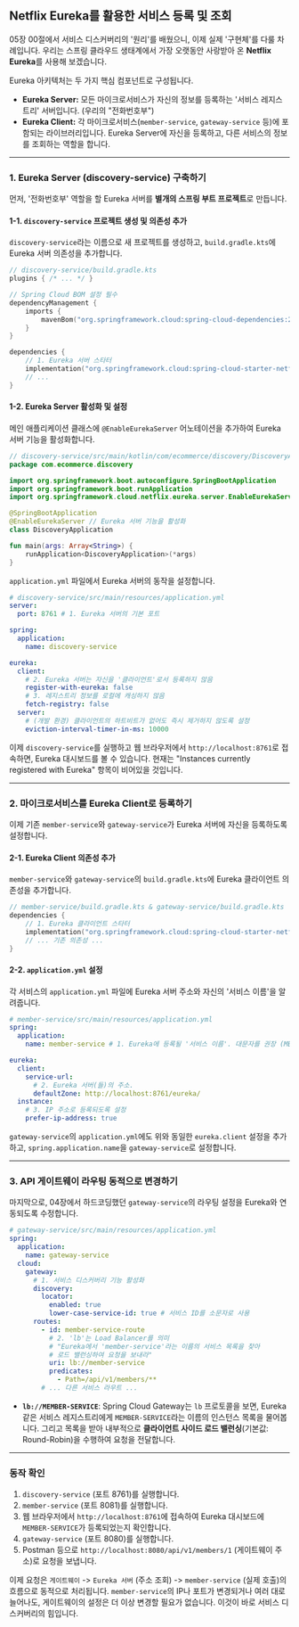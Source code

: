 ## Netflix Eureka를 활용한 서비스 등록 및 조회

05장 00절에서 서비스 디스커버리의 '원리'를 배웠으니, 이제 실제 '구현체'를 다룰 차례입니다. 우리는 스프링 클라우드 생태계에서 가장 오랫동안 사랑받아 온 **Netflix Eureka**를 사용해 보겠습니다.

Eureka 아키텍처는 두 가지 핵심 컴포넌트로 구성됩니다.

  * **Eureka Server:** 모든 마이크로서비스가 자신의 정보를 등록하는 '서비스 레지스트리' 서버입니다. (우리의 "전화번호부")
  * **Eureka Client:** 각 마이크로서비스(`member-service`, `gateway-service` 등)에 포함되는 라이브러리입니다. Eureka Server에 자신을 등록하고, 다른 서비스의 정보를 조회하는 역할을 합니다.

-----

### 1\. Eureka Server (discovery-service) 구축하기

먼저, '전화번호부' 역할을 할 Eureka 서버를 **별개의 스프링 부트 프로젝트**로 만듭니다.

#### 1-1. `discovery-service` 프로젝트 생성 및 의존성 추가

`discovery-service`라는 이름으로 새 프로젝트를 생성하고, `build.gradle.kts`에 Eureka 서버 의존성을 추가합니다.

```kotlin
// discovery-service/build.gradle.kts
plugins { /* ... */ }

// Spring Cloud BOM 설정 필수
dependencyManagement {
    imports {
        mavenBom("org.springframework.cloud:spring-cloud-dependencies:2023.0.1")
    }
}

dependencies {
    // 1. Eureka 서버 스타터
    implementation("org.springframework.cloud:spring-cloud-starter-netflix-eureka-server")
    // ...
}
```

#### 1-2. Eureka Server 활성화 및 설정

메인 애플리케이션 클래스에 `@EnableEurekaServer` 어노테이션을 추가하여 Eureka 서버 기능을 활성화합니다.

```kotlin
// discovery-service/src/main/kotlin/com/ecommerce/discovery/DiscoveryApplication.kt
package com.ecommerce.discovery

import org.springframework.boot.autoconfigure.SpringBootApplication
import org.springframework.boot.runApplication
import org.springframework.cloud.netflix.eureka.server.EnableEurekaServer

@SpringBootApplication
@EnableEurekaServer // Eureka 서버 기능을 활성화
class DiscoveryApplication

fun main(args: Array<String>) {
    runApplication<DiscoveryApplication>(*args)
}
```

`application.yml` 파일에서 Eureka 서버의 동작을 설정합니다.

```yaml
# discovery-service/src/main/resources/application.yml
server:
  port: 8761 # 1. Eureka 서버의 기본 포트

spring:
  application:
    name: discovery-service

eureka:
  client:
    # 2. Eureka 서버는 자신을 '클라이언트'로서 등록하지 않음
    register-with-eureka: false
    # 3. 레지스트리 정보를 로컬에 캐싱하지 않음
    fetch-registry: false
  server:
    # (개발 환경) 클라이언트의 하트비트가 없어도 즉시 제거하지 않도록 설정
    eviction-interval-timer-in-ms: 10000 
```

이제 `discovery-service`를 실행하고 웹 브라우저에서 `http://localhost:8761`로 접속하면, Eureka 대시보드를 볼 수 있습니다. 현재는 "Instances currently registered with Eureka" 항목이 비어있을 것입니다.

-----

### 2\. 마이크로서비스를 Eureka Client로 등록하기

이제 기존 `member-service`와 `gateway-service`가 Eureka 서버에 자신을 등록하도록 설정합니다.

#### 2-1. Eureka Client 의존성 추가

`member-service`와 `gateway-service`의 `build.gradle.kts`에 Eureka 클라이언트 의존성을 추가합니다.

```kotlin
// member-service/build.gradle.kts & gateway-service/build.gradle.kts
dependencies {
    // 1. Eureka 클라이언트 스타터
    implementation("org.springframework.cloud:spring-cloud-starter-netflix-eureka-client")
    // ... 기존 의존성 ...
}
```

#### 2-2. `application.yml` 설정

각 서비스의 `application.yml` 파일에 Eureka 서버 주소와 자신의 '서비스 이름'을 알려줍니다.

```yaml
# member-service/src/main/resources/application.yml
spring:
  application:
    name: member-service # 1. Eureka에 등록될 '서비스 이름'. 대문자를 권장 (MEMBER-SERVICE)

eureka:
  client:
    service-url:
      # 2. Eureka 서버(들)의 주소.
      defaultZone: http://localhost:8761/eureka/
  instance:
    # 3. IP 주소로 등록되도록 설정
    prefer-ip-address: true
```

`gateway-service`의 `application.yml`에도 위와 동일한 `eureka.client` 설정을 추가하고, `spring.application.name`을 `gateway-service`로 설정합니다.

-----

### 3\. API 게이트웨이 라우팅 동적으로 변경하기

마지막으로, 04장에서 하드코딩했던 `gateway-service`의 라우팅 설정을 Eureka와 연동되도록 수정합니다.

```yaml
# gateway-service/src/main/resources/application.yml
spring:
  application:
    name: gateway-service
  cloud:
    gateway:
      # 1. 서비스 디스커버리 기능 활성화
      discovery:
        locator:
          enabled: true
          lower-case-service-id: true # 서비스 ID를 소문자로 사용
      routes:
        - id: member-service-route
          # 2. 'lb'는 Load Balancer를 의미
          # "Eureka에서 'member-service'라는 이름의 서비스 목록을 찾아
          # 로드 밸런싱하여 요청을 보내라"
          uri: lb://member-service
          predicates:
            - Path=/api/v1/members/**
        # ... 다른 서비스 라우트 ...
```

  * **`lb://MEMBER-SERVICE`**: Spring Cloud Gateway는 `lb` 프로토콜을 보면, Eureka 같은 서비스 레지스트리에게 `MEMBER-SERVICE`라는 이름의 인스턴스 목록을 물어봅니다. 그리고 목록을 받아 내부적으로 **클라이언트 사이드 로드 밸런싱**(기본값: Round-Robin)을 수행하여 요청을 전달합니다.

-----

### 동작 확인

1.  `discovery-service` (포트 8761)를 실행합니다.
2.  `member-service` (포트 8081)를 실행합니다.
3.  웹 브라우저에서 `http://localhost:8761`에 접속하여 Eureka 대시보드에 `MEMBER-SERVICE`가 등록되었는지 확인합니다.
4.  `gateway-service` (포트 8080)를 실행합니다.
5.  Postman 등으로 `http://localhost:8080/api/v1/members/1` (게이트웨이 주소)로 요청을 보냅니다.

이제 요청은 `게이트웨이` -\> `Eureka 서버` (주소 조회) -\> `member-service` (실제 호출)의 흐름으로 동적으로 처리됩니다. `member-service`의 IP나 포트가 변경되거나 여러 대로 늘어나도, 게이트웨이의 설정은 더 이상 변경할 필요가 없습니다. 이것이 바로 서비스 디스커버리의 힘입니다.
